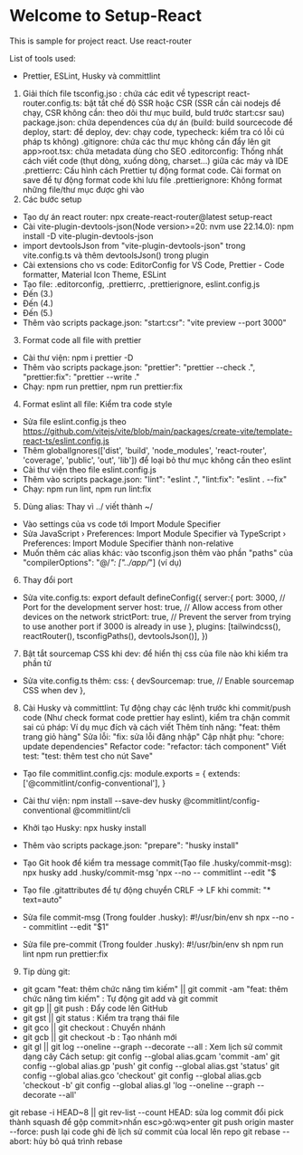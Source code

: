 # Welcome to Setup-React

This is sample for project react. Use react-router

List of tools used:

- Prettier, ESLint, Husky và committlint

1. Giải thích file
   tsconfig.jso : chứa các edit về typescript
   react-router.config.ts: bật tắt chế độ SSR hoặc CSR (SSR cần cài nodejs để chạy, CSR không cần: theo dõi thư mục build, buld trước start:csr sau)
   package.json: chứa dependences của dự án (build: build sourcecode để deploy, start: để deploy, dev: chạy code, typecheck: kiểm tra có lỗi cú pháp ts không)
   .gitignore: chứa các thư mục không cần đẩy lên git
   app>root.tsx: chứa metadata dùng cho SEO
   .editorconfig: Thống nhất cách viết code (thụt dòng, xuống dòng, charset…) giữa các máy và IDE
   .prettierrc: Cấu hình cách Prettier tự động format code. Cài format on save để tự động format code khi lưu file
   .prettierignore: Không format những file/thư mục được ghi vào
2. Các bước setup

- Tạo dự án react router: npx create-react-router@latest setup-react
- Cài vite-plugin-devtools-json(Node version>=20: nvm use 22.14.0): npm install -D vite-plugin-devtools-json
- import devtoolsJson from "vite-plugin-devtools-json" trong vite.config.ts và thêm devtoolsJson() trong plugin
- Cài extensions cho vs code: EditorConfig for VS Code, Prettier - Code formatter, Material Icon Theme, ESLint
- Tạo file: .editorconfig, .prettierrc, .prettierignore, eslint.config.js
- Đến (3.)
- Đến (4.)
- Đến (5.)
- Thêm vào scripts package.json: "start:csr": "vite preview --port 3000"

3. Format code all file with prettier

- Cài thư viện: npm i prettier -D
- Thêm vào scripts package.json: "prettier": "prettier --check .", "prettier:fix": "prettier --write ."
- Chạy: npm run prettier, npm run prettier:fix

4. Format eslint all file: Kiểm tra code style

- Sửa file eslint.config.js theo https://github.com/vitejs/vite/blob/main/packages/create-vite/template-react-ts/eslint.config.js
- Thêm globalIgnores(['dist', 'build', 'node_modules', 'react-router', 'coverage', 'public', 'out', 'lib']) để loại bỏ thư mục không cần theo eslint
- Cài thư viện theo file eslint.config.js
- Thêm vào scripts package.json: "lint": "eslint .", "lint:fix": "eslint . --fix"
- Chạy: npm run lint, npm run lint:fix

5. Dùng alias: Thay vì ../ viết thành ~/

- Vào settings của vs code tới Import Module Specifier
- Sửa JavaScript › Preferences: Import Module Specifier và TypeScript › Preferences: Import Module Specifier thành non-relative
- Muốn thêm các alias khác: vào tsconfig.json thêm vào phần "paths" của "compilerOptions": "@/_": ["../app/_"] (ví dụ)

6. Thay đổi port

- Sửa vite.config.ts:
  export default defineConfig({
  server:{
  port: 3000, // Port for the development server
  host: true, // Allow access from other devices on the network
  strictPort: true, // Prevent the server from trying to use another port if 3000 is already in use
  },
  plugins: [tailwindcss(), reactRouter(), tsconfigPaths(), devtoolsJson()],
  })

7. Bật tắt sourcemap CSS khi dev: để hiển thị css của file nào khi kiểm tra phần tử

- Sửa vite.config.ts thêm:
  css: {
  devSourcemap: true, // Enable sourcemap CSS when dev
  },

8. Cài Husky và committlint: Tự động chạy các lệnh trước khi commit/push code (Như check format code prettier hay eslint), kiểm tra chặn commit sai cú pháp:
   Ví dụ mục đích và cách viết
   Thêm tính năng: "feat: thêm trang giỏ hàng"
   Sửa lỗi: "fix: sửa lỗi đăng nhập"
   Cập nhật phụ: "chore: update dependencies"
   Refactor code: "refactor: tách component"
   Viết test: "test: thêm test cho nút Save"

- Tạo file commitlint.config.cjs:
  module.exports = {
  extends: ['@commitlint/config-conventional'],
  }
- Cài thư viện: npm install --save-dev husky @commitlint/config-conventional @commitlint/cli
- Khởi tạo Husky: npx husky install
- Thêm vào scripts package.json: "prepare": "husky install"
- Tạo Git hook để kiểm tra message commit(Tạo file .husky/commit-msg): npx husky add .husky/commit-msg 'npx --no -- commitlint --edit "$
- Tạo file .gitattributes để tự động chuyển CRLF → LF khi commit: "\* text=auto"

- Sửa file commit-msg (Trong foulder .husky):
  #!/usr/bin/env sh
  npx --no -- commitlint --edit "$1"
- Sửa file pre-commit (Trong foulder .husky):
  #!/usr/bin/env sh
  npm run lint
  npm run prettier:fix

9. Tip dùng git:

- git gcam "feat: thêm chức năng tìm kiếm" || git commit -am "feat: thêm chức năng tìm kiếm" : Tự động git add và git commit
- git gp || git push : Đẩy code lên GitHub
- git gst || git status : Kiểm tra trạng thái file
- git gco <branch> || git checkout <branch> : Chuyển nhánh
- git gcb <branch> || git checkout -b <branch> : Tạo nhánh mới
- git gl || git log --oneline --graph --decorate --all : Xem lịch sử commit dạng cây
  Cách setup:
  git config --global alias.gcam 'commit -am'
  git config --global alias.gp 'push'
  git config --global alias.gst 'status'
  git config --global alias.gco 'checkout'
  git config --global alias.gcb 'checkout -b'
  git config --global alias.gl 'log --oneline --graph --decorate --all'

git rebase -i HEAD~8 || git rev-list --count HEAD: sửa log commit
đổi pick thành squash để gộp commit>nhấn esc>gõ:wq>enter
git push origin master --force: push lại code ghi đè lịch sử commit của local lên repo
git rebase --abort: hủy bỏ quá trình rebase

